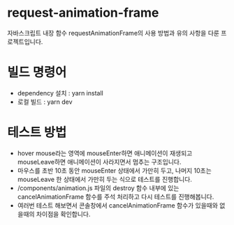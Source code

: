 # request-animation-frame
자바스크립트 내장 함수 requestAnimationFrame의 사용 방법과 유의 사항을 다룬 프로젝트입니다.

# 빌드 명령어
- dependency 설치 : yarn install
- 로컬 빌드 : yarn dev

# 테스트 방법
- hover mouse라는 영역에 mouseEnter하면 애니메이션이 재생되고 mouseLeave하면 애니메이션이 사라지면서 멈추는 구조입니다.
- 마우스를 초반 10초 동안 mouseEnter 상태에서 가만히 두고, 나머지 10초는 mouseLeave 한 상태에서 가만히 두는 식으로 테스트를 진행합니다.
- /components/animation.js 파일의 destroy 함수 내부에 있는 cancelAnimationFrame 함수를 주석 처리하고 다시 테스트를 진행해봅니다.
- 여러번 테스트 해보면서 콘솔창에서 cancelAnimationFrame 함수가 있을때와 없을때의 차이점을 확인합니다.
